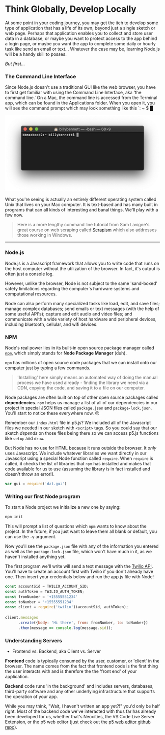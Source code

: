 # Think Globally, Develop Locally

At some point in your coding journey, you may get the itch to develop some type of application that has a life of its own, beyond just a single sketch or web page.  Perhaps that application enables you to collect and store user data in a database, or maybe you want to protect access to the app behind a login page, or maybe you want the app to complete some daily or hourly task like send an email or text...  Whatever the case may be, learning Node.js will be a handy skill to posses. 

*But first...*

### The Command Line Interface

Since Node.js doesn't use a traditional GUI like the web browser, you have to first get familiar with using the Command Line Interface, aka 'the command line.' On a Mac, the command line is accessed from the Terminal app, which can be found in the Applications folder.  When you open it, you will see the command prompt which may look something like this `<computer name>: ~ <user name> $ █

![A command prompt on the MacOS's Terminal app.](./images/the-command-prompt.jpeg)

What you're seeing is actually an entirely different operating system called Unix that lives on your Mac computer. It is text-based and has many built in programs that can all kinds of interesting and banal things.  We'll play with a few now.

>Here is a more lengthy command line tutorial from Sam Lavigne's great course on web scraping called [Scrapism](https://scrapism.lav.io/intro-to-the-command-line/) which also addresses those working in Windows.
---
### Node.js

Node.js is a Javascript framework that allows you to write code that runs on the host computer without the utilization of the browser. In fact, it's output is often just a console log. 

However, unlike the browser, Node is not subject to the same 'sand-boxed' safety limitations regarding the computer's hardware systems and computational resources. 

Node can also perform many specialized tasks like load, edit, and save files; manage complex databases; send emails or text messages (with the help of some useful API's); capture and edit audio and video files; and communicate with a wide variety of host hardware and peripheral devices, including bluetooth, cellular, and wifi devices.

### NPM

Node's real power lies in its built-in open source package manager called [`npm`](https://www.npmjs.com/), which simply stands for **Node Package Manager** (duh).  

`npm` has millions of open source code packages that we can install onto our computer just by typing a few commands.  

>'Installing' here simply means an automated way of doing the manual process we have used already - finding the library we need via a CDN, copying the code, and saving it to a file on our computer.

Node packages are often built on top of other open source packages called **dependencies**.  `npm` helps us manage a list of all of our dependencies in our project in special JSON files called `package.json` and `package-lock.json`.  You'll start to notice these everywhere now. 🙃

Remember our `index.html` file in p5.js?  We included all of the Javascript files we needed in our sketch with `<script>` tags. So you could say that our sketch *depends* on those files being there so we can access p5.js functions like `setup` and `draw`. 

But Node has no use for HTML because it runs outside the browser. It *only* uses Javascript. We include whatever libraries we want directly in our Javascript using a special Node function called `require`.  When `require` is called, it checks the list of libraries that `npm` has installed and makes that code available for us to use (assuming the library is in fact installed and doesn't throw an error!).

```js
var gui = require('dat.gui')
```

### Writing our first Node program

To start a Node project we initialize a new one by saying:
```js
npm init
```
This will prompt a list of questions which `npm` wants to know about the project. In the future, if you just want to leave them all blank or default, you can use the `-y` argument.

Now you'll see the `package.json` file with any of the information you entered as well as the `package-lock.json` file, which won't have much in it, as we haven't installed anything yet. 

The first program we'll write will send a text message with the [Twilio API](https://www.twilio.com/docs/sms/send-messages).  You'll have to create an account first with Twilio if you don't already have one. Then insert your credentials below and run the app.js file with Node!

```js
const accountSid = TWILIO_ACCOUNT_SID;
const authToken = TWILIO_AUTH_TOKEN;
const fromNumber = '+15555551234'
const toNumber = '+15555551234'
const client = require('twilio')(accountSid, authToken);

client.messages
      .create({body: 'Hi there', from: fromNumber, to: toNumber})
      .then(message => console.log(message.sid));
```
### Understanding Servers 
- Frontend vs. Backend, aka Client vs. Server

**Frontend** code is typically consumed by the user, customer, or 'client' in the browser. The name comes from the fact that frontend code is the first thing the user interacts with and is therefore the the 'front end' of your application. 

**Backend** code runs 'in the background' and includes servers, databases, third-party software and any other underlying infrastructure that supports the operation of your app.  

While you may think, "Wait, I haven't written an app yet?!" you'd only be half right.  Most of the backend code we've interacted with thus far has already been developed for us, whether that's Neocities, the VS Code Live Server Extension, or the p5 web editor (just check out the [p5 web editor github repo](https://github.com/processing/p5.js-web-editor)).